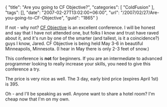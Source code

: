 {
	"title": "Are you going to CF Objective?",
	"categories": [
		"ColdFusion"
	],
	"tags": [],
	"date": "2007-02-27T13:02:00+06:00",
	"url": "/2007/02/27/Are-you-going-to-CF-Objective",
	"guid": "1865"
}

If not - why not? <a href="http://www.cfobjective.com/conference/">CF Objective</a> is an excellent conference. I will be honest and say that I have not attended one, but folks I know and trust have raved about it, and it's run by one of the smarter (and tallest, is it a coincidence?) guys I know, Jared. CF Objective is being held May 3-6 in beautiful Minneapolis, Minnesota. (I hear in May there is only 2-3 feet of snow.) 

This conference is <b>not</b> for beginners. If you are an intermediate to advanced programmer looking to really increase your skills, you need to give this conference a try.

The price is very nice as well. The 3 day, early bird price (expires April 1st) is 395.

Oh - and I'll be speaking as well. Anyone want to share a hotel room? I'm cheap now that I'm on my own.